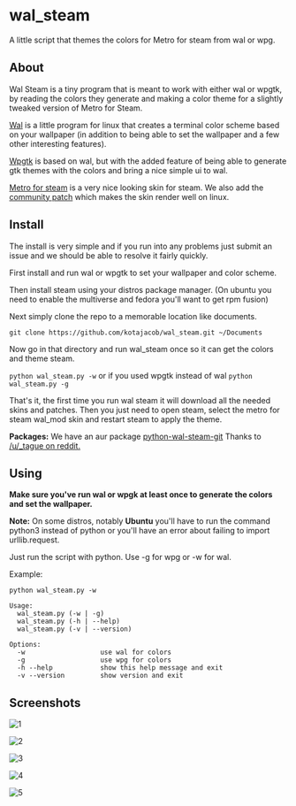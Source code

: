 # wal_steam

A little script that themes the colors for Metro for steam from wal or wpg.

## About

Wal Steam is a tiny program that is meant to work with either wal or wpgtk, by reading the colors they generate and making a color theme for a slightly tweaked version of Metro for Steam.

[Wal](https://github.com/dylanaraps/pywal) is a little program for linux that creates a terminal color scheme based on your wallpaper (in addition to being able to set the wallpaper and a few other 
interesting features).

[Wpgtk](https://github.com/deviantfero/wpgtk) is based on wal, but with the added feature of being able to generate gtk themes with the colors and bring a nice simple ui to wal.

[Metro for steam](http://metroforsteam.com/) is a very nice looking skin for steam. We also add the [community patch](https://steamcommunity.com/groups/metroforsteam/discussions/0/527273789693410879/) which makes the skin render well on linux.

## Install

The install is very simple and if you run into any problems just submit an issue and we should be able to resolve it fairly quickly.

First install and run wal or wpgtk to set your wallpaper and color scheme.

Then install steam using your distros package manager. (On ubuntu you need to enable the multiverse and fedora you'll want to get rpm fusion)

Next simply clone the repo to a memorable location like documents.

`git clone https://github.com/kotajacob/wal_steam.git ~/Documents`

Now go in that directory and run wal_steam once so it can get the colors and theme steam.

`python wal_steam.py -w` or if you used wpgtk instead of wal `python wal_steam.py -g`

That's it, the first time you run wal steam it will download all the needed skins and patches. Then you just need to open steam, select the metro for steam wal_mod skin and restart steam to apply the theme.

**Packages:** We have an aur package [python-wal-steam-git](https://aur.archlinux.org/packages/python-wal-steam-git) Thanks to [/u/_tague on reddit.](https://www.reddit.com/user/_tague)

## Using

**Make sure you've run wal or wpgk at least once to generate the colors and set the wallpaper.**

**Note:** On some distros, notably **Ubuntu** you'll have to run the command python3 instead of python or you'll have an error about failing to import urllib.request.

Just run the script with python. Use -g for wpg or -w for wal.

Example:

`python wal_steam.py -w`

```
Usage:
  wal_steam.py (-w | -g)
  wal_steam.py (-h | --help)
  wal_steam.py (-v | --version)

Options:
  -w                   use wal for colors
  -g                   use wpg for colors
  -h --help            show this help message and exit
  -v --version         show version and exit
```

## Screenshots

![1](https://ptpb.pw/kw6D.png)

![2](https://ptpb.pw/zhFg.png)

![3](https://ptpb.pw/l9Rw.png)

![4](https://ptpb.pw/xOo1.png)

![5](https://ptpb.pw/n8jd.png)
